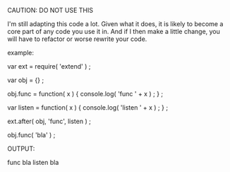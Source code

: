 CAUTION: DO NOT USE THIS

I'm still adapting this code a lot. Given what it does, it is likely to become a core part of any code you use it in. And if I then make a little change, you will have to refactor or worse rewrite your code.


example:

var ext = require( 'extend' ) ;

var obj = {} ;

obj.func   = function( x ) { console.log( 'func ' + x ) ; } ;

var listen = function( x ) { console.log( 'listen ' + x ) ; } ;

ext.after( obj, 'func', listen ) ;

obj.func( 'bla' ) ;

OUTPUT:

func bla
listen bla





